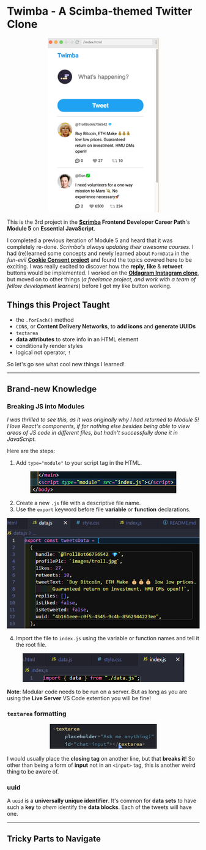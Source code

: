 # Twimba - A Scimba-themed Twitter Clone

<div align="center"><img src="./screenshots/initial.png" alt="Twitter clone"></div>

This is the 3rd project in the **[Scrimba](https://scrimba.com/) Frontend Developer Career Path**'s **Module 5** on **Essential JavaScript**.

I completed a previous iteration of Module 5 and heard that it was completely re-done. _Scrimba's always updating their awesome courses._ I had (re)learned some concepts and newly learned about `FormData` in the _fun-evil_ **[Cookie Consent project](https://github.com/JoleneKearse/cookie-consent)** and found the topics covered here to be exciting. I was really excited to discover how the **reply**, **like** & **retweet** buttons would be implemented. I worked on the **[Oldagram Instagram clone](https://github.com/JoleneKearse/oldagram)**, but moved on to other things (_a freelance project, and work with a team of fellow development learners_) before I got my like button working.

## Things this Project Taught

- the `.forEach()` method
- `CDN`s, or **Content Delivery Networks**, to **add icons** and **generate UUIDs**
- `textarea`
- **data attributes** to store info in an HTML element
- conditionally render styles
- logical not operator, `!`

So let's go see what cool new things I learned!

<hr>

## Brand-new Knowledge

### Breaking JS into Modules

_I was thrilled to see this, as it was originally why I had returned to Module 5! I love React's components, if for nothing else besides being able to view areas of JS code in different files, but hadn't successfully done it in JavaScript._

Here are the steps:

1. Add `type="module"` to your script tag in the HTML.
<div align="center"><img src="./screenshots/code-module-html.png" alt="script tag with type of module and src"></div>

2. Create a new `.js` file with a descriptive file name.
3. Use the `export` keyword before file **variable** or **function** declarations.
<div align="center"><img src="./screenshots/code-export-module.png" alt="script tag with type of module and src"></div>

4. Import the file to `index.js` using the variable or function names and tell it the root file.
<div align="center"><img src="./screenshots/code-import-module.png" alt="script tag with type of module and src"></div>

**Note**: Modular code needs to be run on a server. But as long as you are using the **Live Server** VS Code extention you will be fine!

### `textarea` formatting

<div align="center"><img src="./screenshots/code-textarea.png" alt="script tag with type of module and src"></div>

I would usually place the **closing tag** on another line, but that **breaks it**! So other than being a form of **input** not in an `<input>` tag, this is another weird thing to be aware of.

### uuid

A `uuid` is a **universally unique identifier**. It's common for **data sets** to have such a **key** to _ahem_ identify the **data blocks**. Each of the tweets will have one.

<hr>

## Tricky Parts to Navigate

